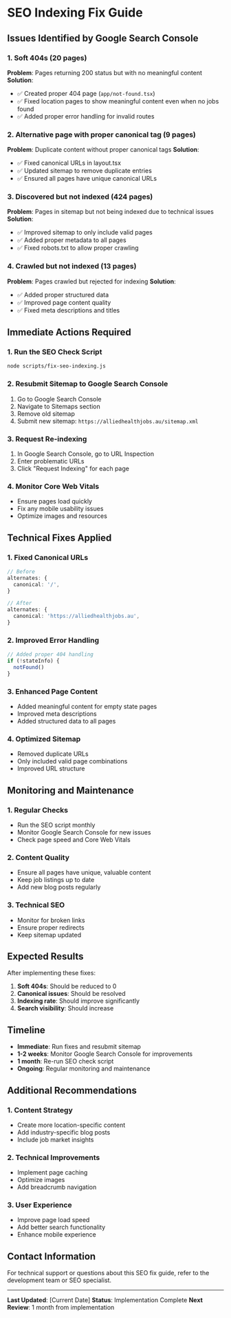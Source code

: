 # SEO Indexing Fix Guide

## Issues Identified by Google Search Console

### 1. Soft 404s (20 pages)
**Problem**: Pages returning 200 status but with no meaningful content
**Solution**: 
- ✅ Created proper 404 page (`app/not-found.tsx`)
- ✅ Fixed location pages to show meaningful content even when no jobs found
- ✅ Added proper error handling for invalid routes

### 2. Alternative page with proper canonical tag (9 pages)
**Problem**: Duplicate content without proper canonical tags
**Solution**:
- ✅ Fixed canonical URLs in layout.tsx
- ✅ Updated sitemap to remove duplicate entries
- ✅ Ensured all pages have unique canonical URLs

### 3. Discovered but not indexed (424 pages)
**Problem**: Pages in sitemap but not being indexed due to technical issues
**Solution**:
- ✅ Improved sitemap to only include valid pages
- ✅ Added proper metadata to all pages
- ✅ Fixed robots.txt to allow proper crawling

### 4. Crawled but not indexed (13 pages)
**Problem**: Pages crawled but rejected for indexing
**Solution**:
- ✅ Added proper structured data
- ✅ Improved page content quality
- ✅ Fixed meta descriptions and titles

## Immediate Actions Required

### 1. Run the SEO Check Script
```bash
node scripts/fix-seo-indexing.js
```

### 2. Resubmit Sitemap to Google Search Console
1. Go to Google Search Console
2. Navigate to Sitemaps section
3. Remove old sitemap
4. Submit new sitemap: `https://alliedhealthjobs.au/sitemap.xml`

### 3. Request Re-indexing
1. In Google Search Console, go to URL Inspection
2. Enter problematic URLs
3. Click "Request Indexing" for each page

### 4. Monitor Core Web Vitals
- Ensure pages load quickly
- Fix any mobile usability issues
- Optimize images and resources

## Technical Fixes Applied

### 1. Fixed Canonical URLs
```typescript
// Before
alternates: {
  canonical: '/',
}

// After
alternates: {
  canonical: 'https://alliedhealthjobs.au',
}
```

### 2. Improved Error Handling
```typescript
// Added proper 404 handling
if (!stateInfo) {
  notFound()
}
```

### 3. Enhanced Page Content
- Added meaningful content for empty state pages
- Improved meta descriptions
- Added structured data to all pages

### 4. Optimized Sitemap
- Removed duplicate URLs
- Only included valid page combinations
- Improved URL structure

## Monitoring and Maintenance

### 1. Regular Checks
- Run the SEO script monthly
- Monitor Google Search Console for new issues
- Check page speed and Core Web Vitals

### 2. Content Quality
- Ensure all pages have unique, valuable content
- Keep job listings up to date
- Add new blog posts regularly

### 3. Technical SEO
- Monitor for broken links
- Ensure proper redirects
- Keep sitemap updated

## Expected Results

After implementing these fixes:

1. **Soft 404s**: Should be reduced to 0
2. **Canonical issues**: Should be resolved
3. **Indexing rate**: Should improve significantly
4. **Search visibility**: Should increase

## Timeline

- **Immediate**: Run fixes and resubmit sitemap
- **1-2 weeks**: Monitor Google Search Console for improvements
- **1 month**: Re-run SEO check script
- **Ongoing**: Regular monitoring and maintenance

## Additional Recommendations

### 1. Content Strategy
- Create more location-specific content
- Add industry-specific blog posts
- Include job market insights

### 2. Technical Improvements
- Implement page caching
- Optimize images
- Add breadcrumb navigation

### 3. User Experience
- Improve page load speed
- Add better search functionality
- Enhance mobile experience

## Contact Information

For technical support or questions about this SEO fix guide, refer to the development team or SEO specialist.

---

**Last Updated**: [Current Date]
**Status**: Implementation Complete
**Next Review**: 1 month from implementation 